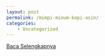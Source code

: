 ```yaml
---
layout: post
permalink: /mimpi-minum-kopi-asin/
categories:
    - Uncategorized
---
```


[Baca Selengkapnya](/08)